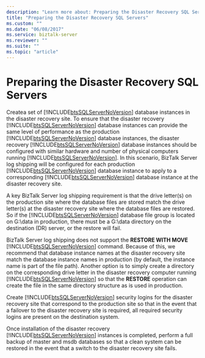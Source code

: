 ```yaml
---
description: "Learn more about: Preparing the Disaster Recovery SQL Servers"
title: "Preparing the Disaster Recovery SQL Servers"
ms.custom: ""
ms.date: "06/08/2017"
ms.service: biztalk-server
ms.reviewer: ""
ms.suite: ""
ms.topic: "article"
---
```

# Preparing the Disaster Recovery SQL Servers
Createa set of [!INCLUDE[btsSQLServerNoVersion](../includes/btssqlservernoversion-md.md)] database instances in the disaster recovery site. To ensure that the disaster recovery [!INCLUDE[btsSQLServerNoVersion](../includes/btssqlservernoversion-md.md)] database instances can provide the same level of performance as the production [!INCLUDE[btsSQLServerNoVersion](../includes/btssqlservernoversion-md.md)] database instances, the disaster recovery [!INCLUDE[btsSQLServerNoVersion](../includes/btssqlservernoversion-md.md)] database instances should be configured with similar hardware and number of physical computers running [!INCLUDE[btsSQLServerNoVersion](../includes/btssqlservernoversion-md.md)]. In this scenario, BizTalk Server log shipping will be configured for each production [!INCLUDE[btsSQLServerNoVersion](../includes/btssqlservernoversion-md.md)] database instance to apply to a corresponding [!INCLUDE[btsSQLServerNoVersion](../includes/btssqlservernoversion-md.md)] database instance at the disaster recovery site.  
  
 A key BizTalk Server log shipping requirement is that the drive letter(s) on the production site where the database files are stored match the drive letter(s) at the disaster recovery site where the database files are restored. So if the [!INCLUDE[btsSQLServerNoVersion](../includes/btssqlservernoversion-md.md)] database file group is located on G:\data in production, there must be a G:\data directory on the destination (DR) server, or the restore will fail.  
  
 BizTalk Server log shipping does not support the **RESTORE WITH MOVE** [!INCLUDE[btsSQLServerNoVersion](../includes/btssqlservernoversion-md.md)] command. Because of this, we recommend that database instance names at the disaster recovery site match the database instance names in production (by default, the instance name is part of the file path). Another option is to simply create a directory on the corresponding drive letter in the disaster recovery computer running [!INCLUDE[btsSQLServerNoVersion](../includes/btssqlservernoversion-md.md)] so that the **RESTORE** operation can create the file in the same directory structure as is used in production.  
  
 Create [!INCLUDE[btsSQLServerNoVersion](../includes/btssqlservernoversion-md.md)] security logins for the disaster recovery site that correspond to the production site so that in the event that a failover to the disaster recovery site is required, all required security logins are present on the destination system.  
  
 Once installation of the disaster recovery [!INCLUDE[btsSQLServerNoVersion](../includes/btssqlservernoversion-md.md)] instances is completed, perform a full backup of master and msdb databases so that a clean system can be restored in the event that a switch to the disaster recovery site fails.
